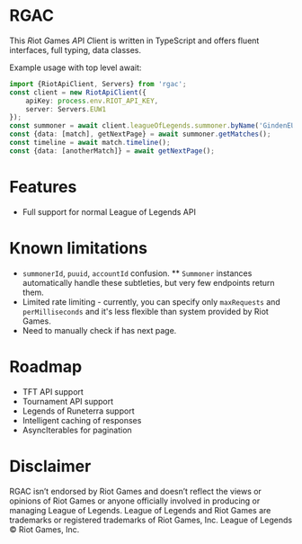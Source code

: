 # RGAC

This *R*iot *G*ames *A*PI *C*lient is written in TypeScript and offers fluent interfaces, full typing, data classes.

Example usage with top level await:
```typescript
import {RiotApiClient, Servers} from 'rgac';
const client = new RiotApiClient({
    apiKey: process.env.RIOT_API_KEY,
    server: Servers.EUW1
});
const summoner = await client.leagueOfLegends.summoner.byName('GindenEU');
const {data: [match], getNextPage} = await summoner.getMatches();
const timeline = await match.timeline();
const {data: [anotherMatch]} = await getNextPage();
```

# Features

* Full support for normal League of Legends API

# Known limitations

* `summonerId`, `puuid`, `accountId` confusion.
** `Summoner` instances automatically handle these subtleties, but very few endpoints return them.
* Limited rate limiting - currently, you can specify only `maxRequests` and `perMilliseconds` and it's less flexible than system provided by Riot Games.
* Need to manually check if has next page.

# Roadmap
* TFT API support
* Tournament API support
* Legends of Runeterra support
* Intelligent caching of responses
* AsyncIterables for pagination

# Disclaimer

RGAC isn’t endorsed by Riot Games and doesn’t reflect the views or opinions of Riot Games
or anyone officially involved in producing or managing League of Legends. League of Legends and Riot Games are
trademarks or registered trademarks of Riot Games, Inc. League of Legends © Riot Games, Inc.
